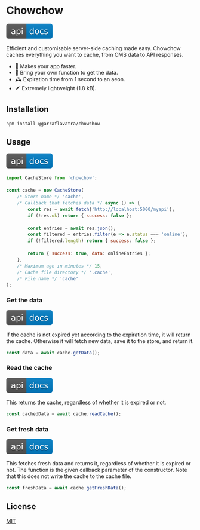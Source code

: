 # Chowchow

[![API docs](.github/api.svg)](https://garraflavatra.github.io/chowchow/)

Efficient and customisable server-side caching made easy. Chowchow caches everything you want to cache, from CMS data to API responses.

- 🚀 Makes your app faster.
- 💼 Bring your own function to get the data.
- 🕰 Expiration time from 1 second to an aeon.
- 🪶 Extremely lightweight (1.8 kB).

## Installation

```shell
npm install @garraflavatra/chowchow
```

## Usage

[![API docs](.github/api.svg)](https://garraflavatra.github.io/chowchow/classes/CacheStore.html)

```js
import CacheStore from 'chowchow';

const cache = new CacheStore(
	/* Store name */ 'cache',
	/* Callback that fetches data */ async () => {
		const res = await fetch('http://localhost:5000/myapi');
		if (!res.ok) return { success: false };

		const entries = await res.json();
		const filtered = entries.filter(e => e.status === 'online');
		if (!filtered.length) return { success: false };

		return { success: true, data: onlineEntries };
	},
	/* Maximum age in minutes */ 15,
	/* Cache file directory */ '.cache',
	/* File name */ 'cache'
);
```

### Get the data

[![API docs](.github/api.svg)](https://garraflavatra.github.io/chowchow/classes/CacheStore.html)

If the cache is not expired yet according to the expiration time, it will return the cache. Otherwise it will fetch new data, save it to the store, and return it.

```js
const data = await cache.getData();
```

### Read the cache

[![API docs](.github/api.svg)](https://garraflavatra.github.io/chowchow/classes/CacheStore.html#readCache)

This returns the cache, regardless of whether it is expired or not.

```js
const cachedData = await cache.readCache();
```

### Get fresh data

[![API docs](.github/api.svg)](https://garraflavatra.github.io/chowchow/classes/CacheStore.html#getFreshData)

This fetches fresh data and returns it, regardless of whether it is expired or not. The function is the given callback parameter of the constructor. Note that this does not write the cache to the cache file.

```js
const freshData = await cache.getFreshData();
```

## License

[MIT](LICENSE.md)
